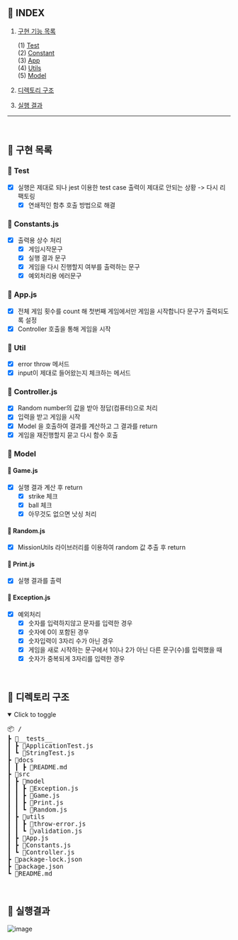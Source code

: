 ## 📖 **INDEX**

1. [구현 기능 목록](#🧐-구현-목록)

   (1) [Test](#🔹-test)<br>
   (2) [Constant](#🔹-constantsjs)<br>
   (3) [App](#🔹-appjs)<br>
   (4) [Utils](#🔹-util)<br>
   (5) [Model](#🔹-model)<br>

2. [디렉토리 구조](#🧐-디렉토리-구조)
3. [실행 결과](#🧐-실행결과)

---

<br>

## 🧐 **구현 목록**

### 🔹 **Test**

- [x] 실행은 제대로 되나 jest 이용한 test case 출력이 제대로 안되는 상황 -> 다시 리팩토링
  - [x] 연쇄적인 함추 호출 방법으로 해결

### 🔹 **Constants.js**

- [x] 출력용 상수 처리
  - [x] 게임시작문구
  - [x] 실행 결과 문구
  - [x] 게임을 다시 진행할지 여부를 출력하는 문구
  - [x] 예외처리용 에러문구

### 🔹 **App.js**

- [x] 전체 게임 횟수를 count 해 첫번째 게임에서만 게임을 시작합니다 문구가 출력되도록 설정
- [x] Controller 호출을 통해 게임을 시작

### 🔹 **Util**

- [x] error throw 메서드
- [x] input이 제대로 들어왔는지 체크하는 메서드

### 🔹 **Controller.js**

- [x] Random number의 값을 받아 정답(컴퓨터)으로 처리
- [x] 입력을 받고 게임을 시작
- [x] Model 을 호출하여 결과를 계산하고 그 결과를 return
- [x] 게임을 재진행할지 묻고 다시 함수 호출

### 🔹 **Model**

#### 🔸 Game.js

- [x] 실행 결과 계산 후 return
  - [x] strike 체크
  - [x] ball 체크
  - [x] 아무것도 없으면 낫싱 처리

#### 🔸 Random.js

- [x] MissionUtils 라이브러리를 이용하여 random 값 추출 후 return

#### 🔸 Print.js

- [x] 실행 결과를 출력

#### 🔸 Exception.js

- [x] 예외처리
  - [x] 숫자를 입력하지않고 문자를 입력한 경우
  - [x] 숫자에 0이 포함된 경우
  - [x] 숫자입력이 3자리 수가 아닌 경우
  - [x] 게임을 새로 시작하는 문구에서 1이나 2가 아닌 다른 문구(수)를 입력했을 때
  - [x] 숫자가 중복되게 3자리를 입력한 경우

<br>

## 🧐 디렉토리 구조

<details open="true">
  <summary>Click to toggle</summary>
  <pre>📦 /
┣ 📂__tests__
┃ ┣ 📜ApplicationTest.js
┃ ┗ 📜StringTest.js
┣ 📁docs
┃ ┃ ┣ 📜README.md
┣ 📂src
┃ ┣ 📁model
┃ ┃ ┣ 📜Exception.js
┃ ┃ ┣ 📜Game.js
┃ ┃ ┣ 📜Print.js
┃ ┃ ┗ 📜Random.js
┃ ┣ 📁utils
┃ ┃ ┣ 📜throw-error.js
┃ ┃ ┗ 📜validation.js
┃ ┣ 📜App.js
┃ ┣ 📜Constants.js
┃ ┗ 📜Controller.js
┣ 📜package-lock.json
┣ 📜package.json
┗ 📜README.md</pre>
<br>

## 🧐 실행결과

![image](https://user-images.githubusercontent.com/96935132/199890892-02ebd2b2-54e9-43fc-8384-61f7b5762017.png)
